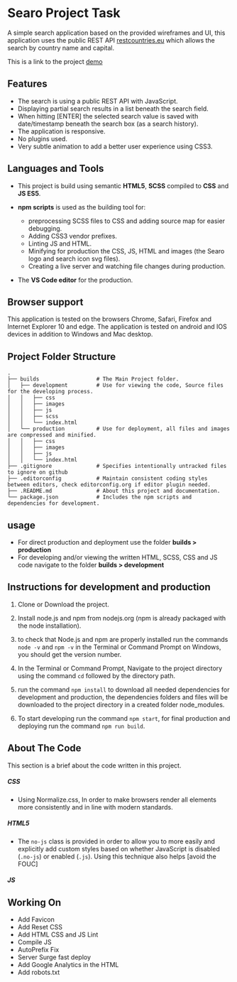 # Searo Project Task

A simple search application based on the provided wireframes and UI, this application uses the public REST API [restcountries.eu](https://restcountries.eu) which allows the search by country name and capital.

This is a link to the project [demo](http://searo.surge.com)

## Features
  * The search is using a public REST API with JavaScript.
  * Displaying partial search results in a list beneath the search field.
  * When hitting [ENTER] the selected search value is saved with date/timestamp beneath the search box (as a search history).
  * The application is responsive.
  * No plugins used.
  * Very subtle animation to add a better user experience using CSS3.

## Languages and Tools
* This project is build using semantic **HTML5**, **SCSS** compiled to **CSS** and **JS ES5**.

* **npm scripts** is used as the building tool for: 
  * preprocessing SCSS files to CSS and adding source map for easier debugging.
  * Adding CSS3 vendor prefixes.
  * Linting JS and HTML.
  * Minifying for production the CSS, JS, HTML and images (the Searo logo and search icon svg files).
  * Creating a live server and watching file changes during production.

* The **VS Code editor** for the production.

## Browser support
This application is tested on the browsers Chrome, Safari, Firefox and Internet Explorer 10 and edge. 
The application is tested on android and IOS devices in addition to Windows and Mac desktop.

## Project Folder Structure
    .
    ├── builds                  # The Main Project folder.
    │   ├── development         # Use for viewing the code, Source files for the developing process.
    │   │   ├── css
    │   │   ├── images
    │   │   ├── js
    │   │   ├── scss
    │   │   └── index.html
    │   └── production          # Use for deployment, all files and images are compressed and minified.
    │   │   ├── css
    │   │   ├── images
    │   │   ├── js
    │   │   └── index.html
    ├── .gitignore              # Specifies intentionally untracked files to ignore on github
    ├── .editorconfig           # Maintain consistent coding styles between editors, check editorconfig.org if editor plugin needed.
    ├── .README.md              # About this project and documentation.
    └── package.json            # Includes the npm scripts and dependencies for development.

## usage
* For direct production and deployment use the folder **builds > production**
* For developing and/or viewing the written HTML, SCSS, CSS and JS code navigate to the folder **builds > development**

## Instructions for development and production

1. Clone or Download the project.

2. Install node.js and npm from nodejs.org (npm is already packaged with the node installation).

4. to check that Node.js and npm are properly installed run the commands `node -v` and `npm -v` in the Terminal or Command Prompt on Windows, you should get the version number.

5. In the Terminal or Command Prompt, Navigate to the project directory using the command `cd` followed by the directory path.

6. run the command `npm install` to download all needed dependencies for development and production, the dependencies folders and files will be downloaded to the project directory in a created folder node_modules.

6. To start developing run the command `npm start`, for final production and deploying run the command `npm run build`.

## About The Code
This section is a brief about the code written in this project.
##### CSS
- Using Normalize.css, In order to make browsers render all elements more consistently and in line with modern standards.
##### HTML5
- The `no-js` class is provided in order to allow you to more easily and explicitly add custom styles based on whether JavaScript is disabled (`.no-js`) or enabled (`.js`). Using this technique also helps [avoid the FOUC]
##### JS

## Working On
- Add Favicon
- Add Reset CSS
- Add HTML CSS and JS Lint
- Compile JS
- AutoPrefix Fix
- Server Surge fast deploy
- Add Google Analytics in the HTML
- Add robots.txt
